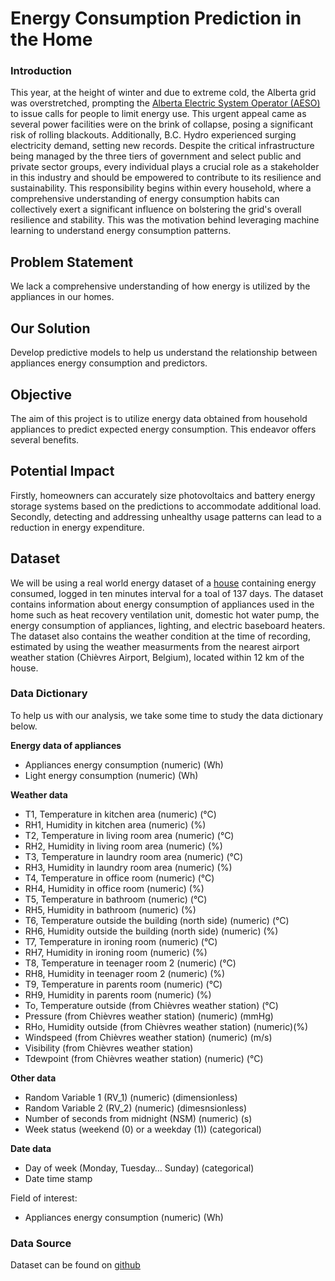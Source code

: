 # Energy Consumption Prediction in the Home #

### Introduction ###

This year, at the height of winter and due to extreme cold, the Alberta grid was overstretched, prompting the 
[Alberta Electric System Operator (AESO)](https://globalnews.ca/news/10231766/alberta-grid-concerns-critical-infrastructure/) to issue calls for people to limit energy use. This urgent appeal came as several power facilities were on the brink of 
collapse, posing a significant risk of rolling blackouts. Additionally, B.C. Hydro experienced surging electricity demand, setting new records.
Despite the critical infrastructure being managed by the three tiers of government and select public and private sector 
groups, every individual plays a crucial role as a stakeholder in this industry and should be empowered to contribute to 
its resilience and sustainability. This responsibility begins within every household, where a comprehensive understanding 
of energy consumption habits can collectively exert a significant influence on bolstering the grid's overall resilience 
and stability. This was the motivation behind leveraging machine learning to understand energy consumption patterns.

## Problem Statement ##

We lack a comprehensive understanding of how energy is utilized by the appliances in our homes.

## Our Solution ##

Develop predictive models to help us understand the relationship between appliances energy consumption and predictors.

## Objective ##

The aim of this project is to utilize energy data obtained from household appliances to 
predict expected energy consumption. This endeavor offers several benefits. 

## Potential Impact ##

Firstly, homeowners can accurately size photovoltaics and battery energy storage systems based on the predictions to 
accommodate additional load. Secondly, detecting and addressing unhealthy usage patterns can lead to a reduction in 
energy expenditure.

## Dataset ##

We will be using a real world energy dataset of a [house](https://www.sciencedirect.com/science/article/pii/S0378778816308970?via%3Dihub) 
containing energy consumed, logged in ten minutes interval for a toal of 137 days. The dataset contains information 
about energy consumption of appliances used in the home such as heat recovery ventilation unit, domestic hot water pump, 
the energy consumption of appliances, lighting, and electric baseboard heaters. The dataset also contains the weather 
condition at the time of recording, estimated by using the weather measurments from the nearest airport weather station 
(Chièvres Airport, Belgium), located within 12 km of the house. 


### Data Dictionary ###

To help us with our analysis, we take some time to study the data dictionary below. 

**Energy data of appliances**

- Appliances energy consumption (numeric) (Wh)
- Light energy consumption (numeric) (Wh)

**Weather data**

- T1, Temperature in kitchen area (numeric) (&deg;C)
- RH1, Humidity in kitchen area (numeric) (%)
- T2, Temperature in living room area (numeric) (&deg;C)
- RH2, Humidity in living room area (numeric) (%)
- T3, Temperature in laundry room area (numeric) (&deg;C)
- RH3, Humidity in laundry room area (numeric) (%)
- T4, Temperature in office room (numeric) (&deg;C)
- RH4, Humidity in office room (numeric) (%)
- T5, Temperature in bathroom (numeric) (&deg;C)
- RH5, Humidity in bathroom (numeric) (%)
- T6, Temperature outside the building (north side) (numeric) (&deg;C)
- RH6, Humidity outside the building (north side) (numeric) (%)
- T7, Temperature in ironing room (numeric) (&deg;C)
- RH7, Humidity in ironing room (numeric) (%)
- T8, Temperature in teenager room 2 (numeric) (&deg;C)
- RH8, Humidity in teenager room 2 (numeric) (%)
- T9, Temperature in parents room (numeric) (&deg;C)
- RH9, Humidity in parents room (numeric) (%)
- To, Temperature outside (from Chièvres weather station) (&deg;C)
- Pressure (from Chièvres weather station) (numeric) (mmHg)
- RHo, Humidity outside (from Chièvres weather station) (numeric)(%)
- Windspeed (from Chièvres weather station) (numeric) (m/s)
- Visibility (from Chièvres weather station)
- Tdewpoint (from Chièvres weather station) (numeric) (&deg;C)

**Other data**

- Random Variable 1 (RV_1) (numeric) (dimensionless)
- Random Variable 2 (RV_2) (numeric) (dimesnsionless)
- Number of seconds from midnight (NSM) (numeric) (s)
- Week status (weekend (0) or a weekday (1)) (categorical)

**Date data**

- Day of week (Monday, Tuesday… Sunday) (categorical)
- Date time stamp

Field of interest:
- Appliances energy consumption (numeric) (Wh)

### Data Source ###
Dataset can be found on [github](https://github.com/LuisM78/Appliances-energy-prediction-data/blob/master/energydata_complete.csv)

